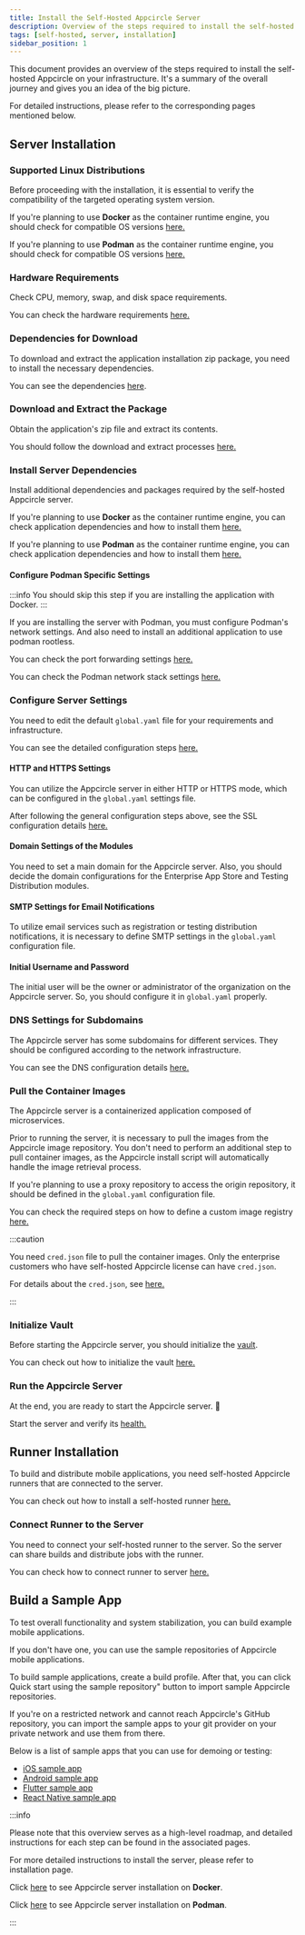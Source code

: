 ```yaml
---
title: Install the Self-Hosted Appcircle Server
description: Overview of the steps required to install the self-hosted Appcircle on your infrastructure.
tags: [self-hosted, server, installation]
sidebar_position: 1
---
```


This document provides an overview of the steps required to install the self-hosted Appcircle on your infrastructure. It's a summary of the overall journey and gives you an idea of the big picture.

For detailed instructions, please refer to the corresponding pages mentioned below.

## Server Installation

### Supported Linux Distributions

Before proceeding with the installation, it is essential to verify the compatibility of the targeted operating system version.

If you're planning to use **Docker** as the container runtime engine, you should check for compatible OS versions [here.](/self-hosted-appcircle/install-server/linux-package/docker#supported-linux-distributions)

If you're planning to use **Podman** as the container runtime engine, you should check for compatible OS versions [here.](/self-hosted-appcircle/install-server/linux-package/docker#supported-linux-distributions)

### Hardware Requirements

Check CPU, memory, swap, and disk space requirements.

You can check the hardware requirements [here.](/self-hosted-appcircle/install-server/linux-package/docker#hardware-requirements)

### Dependencies for Download

To download and extract the application installation zip package, you need to install the necessary dependencies.

You can see the dependencies [here](/self-hosted-appcircle/install-server/linux-package/docker#1-download).

### Download and Extract the Package

Obtain the application's zip file and extract its contents.

You should follow the download and extract processes [here.](/self-hosted-appcircle/install-server/linux-package/docker#1-download)

### Install Server Dependencies

Install additional dependencies and packages required by the self-hosted Appcircle server.

If you're planning to use **Docker** as the container runtime engine, you can check application dependencies and how to install them [here.](/self-hosted-appcircle/install-server/linux-package/docker#2-packages)

If you're planning to use **Podman** as the container runtime engine, you can check application dependencies and how to install them [here.](/self-hosted-appcircle/install-server/linux-package/podman#2-packages)

#### Configure Podman Specific Settings

:::info
You should skip this step if you are installing the application with Docker.
:::

If you are installing the server with Podman, you must configure Podman's network settings. And also need to install an additional application to use podman rootless.

You can check the port forwarding settings [here.](/self-hosted-appcircle/install-server/linux-package/podman#podman-requirements)

You can check the Podman network stack settings [here.](/self-hosted-appcircle/install-server/linux-package/podman#podman-network-stack)

### Configure Server Settings

You need to edit the default `global.yaml` file for your requirements and infrastructure.

You can see the detailed configuration steps [here.](/self-hosted-appcircle/install-server/linux-package/docker#3-configure)

#### HTTP and HTTPS Settings

You can utilize the Appcircle server in either HTTP or HTTPS mode, which can be configured in the `global.yaml` settings file.

After following the general configuration steps above, see the SSL configuration details [here.](/self-hosted-appcircle/install-server/linux-package/configure-server/integrations-and-access/ssl-configuration)

#### Domain Settings of the Modules

You need to set a main domain for the Appcircle server. Also, you should decide the domain configurations for the Enterprise App Store and Testing Distribution modules.

#### SMTP Settings for Email Notifications

To utilize email services such as registration or testing distribution notifications, it is necessary to define SMTP settings in the `global.yaml` configuration file.

#### Initial Username and Password

The initial user will be the owner or administrator of the organization on the Appcircle server. So, you should configure it in `global.yaml` properly.

### DNS Settings for Subdomains

The Appcircle server has some subdomains for different services. They should be configured according to the network infrastructure.

You can see the DNS configuration details [here.](/self-hosted-appcircle/install-server/linux-package/docker#4-dns-settings)

### Pull the Container Images

The Appcircle server is a containerized application composed of microservices.

Prior to running the server, it is necessary to pull the images from the Appcircle image repository. You don't need to perform an additional step to pull container images, as the Appcircle install script will automatically handle the image retrieval process.

If you're planning to use a proxy repository to access the origin repository, it should be defined in the `global.yaml` configuration file.

You can check the required steps on how to define a custom image registry [here.](/self-hosted-appcircle/install-server/linux-package/configure-server/external-image-registry)

:::caution

You need `cred.json` file to pull the container images. Only the enterprise customers who have self-hosted Appcircle license can have `cred.json`.

For details about the `cred.json`, see [here.](/self-hosted-appcircle/install-server/linux-package/docker#artifact-registry-credentials-credjson)

:::

### Initialize Vault

Before starting the Appcircle server, you should initialize the [vault](/self-hosted-appcircle/install-server/linux-package/docker#vault).

You can check out how to initialize the vault [here.](/self-hosted-appcircle/install-server/linux-package/docker.md#5-initialize-vault)

### Run the Appcircle Server

At the end, you are ready to start the Appcircle server. 🎉

Start the server and verify its [health.](/self-hosted-appcircle/install-server/linux-package/docker#6-run-server)

## Runner Installation

To build and distribute mobile applications, you need self-hosted Appcircle runners that are connected to the server.

You can check out how to install a self-hosted runner [here.](/self-hosted-appcircle/self-hosted-runner/installation)

### Connect Runner to the Server

You need to connect your self-hosted runner to the server. So the server can share builds and distribute jobs with the runner.

You can check how to connect runner to server [here.](/self-hosted-appcircle/self-hosted-runner/installation#2-register)

## Build a Sample App

To test overall functionality and system stabilization, you can build example mobile applications.

If you don't have one, you can use the sample repositories of Appcircle mobile applications.

To build sample applications, create a build profile. After that, you can click Quick start using the sample repository" button to import sample Appcircle repositories.

If you're on a restricted network and cannot reach Appcircle's GitHub repository, you can import the sample apps to your git provider on your private network and use them from there.

Below is a list of sample apps that you can use for demoing or testing:

- [iOS sample app](https://github.com/appcircleio/appcircle-sample-ios)
- [Android sample app](https://github.com/appcircleio/appcircle-sample-android)
- [Flutter sample app](https://github.com/appcircleio/appcircle-sample-flutter)
- [React Native sample app](https://github.com/appcircleio/appcircle-sample-react-native)

:::info

Please note that this overview serves as a high-level roadmap, and detailed instructions for each step can be found in the associated pages.

For more detailed instructions to install the server, please refer to installation page.

Click [here](/self-hosted-appcircle/install-server/linux-package/docker) to see Appcircle server installation on **Docker**.

Click [here](/self-hosted-appcircle/install-server/linux-package/podman) to see Appcircle server installation on **Podman**.

:::
